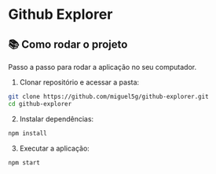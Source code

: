 # Github Explorer

<!-- TODO: fazer uma descrição legal -->

## 📚 Como rodar o projeto

Passo a passo para rodar a aplicação no seu computador.

1. Clonar repositório e acessar a pasta:

```bash
git clone https://github.com/miguel5g/github-explorer.git
cd github-explorer
```

2. Instalar dependências:

```bash
npm install
```

3. Executar a aplicação:

```bash
npm start
```
